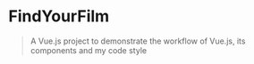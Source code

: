 # FindYourFilm

> A Vue.js project to demonstrate the workflow of Vue.js, its components and my code style
